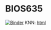 # BIOS635

[![Binder](https://mybinder.org/badge_logo.svg)](https://mybinder.org/v2/gh/aprilsno/BIOS635/HEAD)
KNN: [html](file:///Users/sara/Desktop/obrien_knn_jan18.html)

